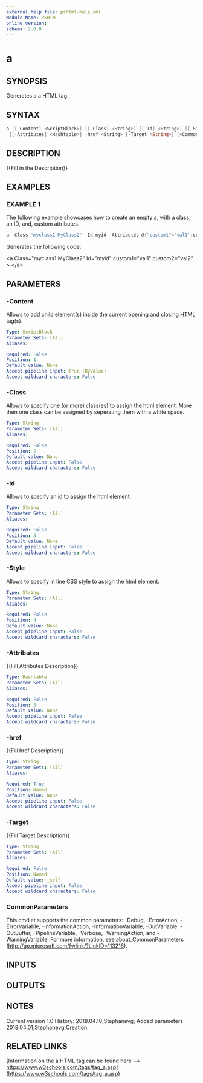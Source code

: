 ```yaml
---
external help file: pshtml-help.xml
Module Name: PSHTML
online version:
schema: 2.0.0
---
```


# a

## SYNOPSIS
Generates a a HTML tag.

## SYNTAX

``` powershell
a [[-Content] <ScriptBlock>] [[-Class] <String>] [[-Id] <String>] [[-Style] <String>]
 [[-Attributes] <Hashtable>] -href <String> [-Target <String>] [<CommonParameters>]
```

## DESCRIPTION
{{Fill in the Description}}

## EXAMPLES

### EXAMPLE 1

The following example showcases how to create an empty a, with a class, an ID, and, custom attributes.

``` powershell
a -Class "myclass1 MyClass2" -Id myid -Attributes @{"custom1"='val1';custom2='val2'}
```

Generates the following code:

\<a Class="myclass1 MyClass2" Id="myid" custom1="val1" custom2="val2"  \>
\</a\>

## PARAMETERS

### -Content
Allows to add child element(s) inside the current opening and closing HTML tag(s).

```yaml
Type: ScriptBlock
Parameter Sets: (All)
Aliases:

Required: False
Position: 1
Default value: None
Accept pipeline input: True (ByValue)
Accept wildcard characters: False
```

### -Class
Allows to specify one (or more) class(es) to assign the html element.
More then one class can be assigned by seperating them with a white space.

```yaml
Type: String
Parameter Sets: (All)
Aliases:

Required: False
Position: 2
Default value: None
Accept pipeline input: False
Accept wildcard characters: False
```

### -Id
Allows to specify an id to assign the html element.

```yaml
Type: String
Parameter Sets: (All)
Aliases:

Required: False
Position: 3
Default value: None
Accept pipeline input: False
Accept wildcard characters: False
```

### -Style
Allows to specify in line CSS style to assign the html element.

```yaml
Type: String
Parameter Sets: (All)
Aliases:

Required: False
Position: 4
Default value: None
Accept pipeline input: False
Accept wildcard characters: False
```

### -Attributes
{{Fill Attributes Description}}

```yaml
Type: Hashtable
Parameter Sets: (All)
Aliases:

Required: False
Position: 5
Default value: None
Accept pipeline input: False
Accept wildcard characters: False
```

### -href
{{Fill href Description}}

```yaml
Type: String
Parameter Sets: (All)
Aliases:

Required: True
Position: Named
Default value: None
Accept pipeline input: False
Accept wildcard characters: False
```

### -Target
{{Fill Target Description}}

```yaml
Type: String
Parameter Sets: (All)
Aliases:

Required: False
Position: Named
Default value: _self
Accept pipeline input: False
Accept wildcard characters: False
```

### CommonParameters
This cmdlet supports the common parameters: -Debug, -ErrorAction, -ErrorVariable, -InformationAction, -InformationVariable, -OutVariable, -OutBuffer, -PipelineVariable, -Verbose, -WarningAction, and -WarningVariable.
For more information, see about_CommonParameters (http://go.microsoft.com/fwlink/?LinkID=113216).

## INPUTS

## OUTPUTS

## NOTES
Current version 1.0
History:
    2018.04.10;Stephanevg; Added parameters
    2018.04.01;Stephanevg;Creation.

## RELATED LINKS

[Information on the a HTML tag can be found here --> https://www.w3schools.com/tags/tag_a.asp](https://www.w3schools.com/tags/tag_a.asp)